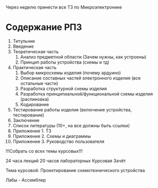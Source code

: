 Через неделю принести все ТЗ по Микроэлектронике

# Содержание РПЗ
1. Титульник
2. Введение
3. Теоретическая часть
	1. Анализ предметной области (Зачем нужны, как устроены)
	2. Принцип работы устройства (схемы и тд)
4. Практическая часть
	1. Выбор микросхемы изделия (почему ардуино)
	2. Описание составных частей электронного изделия (все остальные части)
	3. Разработка структурной схемы изделия
	4. Разработка принципиальной/функциональной схемы изделия (распиновка)
	5. Кодирование
5. Тестирование работы изделия (включение устройства, тестирование)
6. Заключение
7. Список литературы (10+, на все должны быть ссылки)
8. Приложение 1. ТЗ
9. Приложение 2. Схемы и диаграммы
10. Приложение 3. Руководство пользователя

!!!Собрать со всех темы курсовых!!!

24 часа лекций
20 часов лабораторных
Курсовая
Зачёт

Тема курсовой: Проектирование схемотехнического устройства

Лабы - Ассемблер